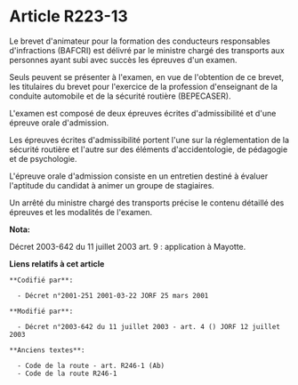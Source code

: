 # Article R223-13

Le brevet d'animateur pour la formation des conducteurs responsables d'infractions (BAFCRI) est délivré par le ministre
chargé des transports aux personnes ayant subi avec succès les épreuves d'un examen.

Seuls peuvent se présenter à l'examen, en vue de l'obtention de ce brevet, les titulaires du brevet pour l'exercice de la
profession d'enseignant de la conduite automobile et de la sécurité routière (BEPECASER).

L'examen est composé de deux épreuves écrites d'admissibilité et d'une épreuve orale d'admission.

Les épreuves écrites d'admissibilité portent l'une sur la réglementation de la sécurité routière et l'autre sur des éléments
d'accidentologie, de pédagogie et de psychologie.

L'épreuve orale d'admission consiste en un entretien destiné à évaluer l'aptitude du candidat à animer un groupe de
stagiaires.

Un arrêté du ministre chargé des transports précise le contenu détaillé des épreuves et les modalités de l'examen.

**Nota:**

Décret 2003-642 du 11 juillet 2003 art. 9 : application à Mayotte.

**Liens relatifs à cet article**

	**Codifié par**:

	  - Décret n°2001-251 2001-03-22 JORF 25 mars 2001

	**Modifié par**:

	  - Décret n°2003-642 du 11 juillet 2003 - art. 4 () JORF 12 juillet 2003

	**Anciens textes**:

	  - Code de la route - art. R246-1 (Ab)
	  - Code de la route R246-1
